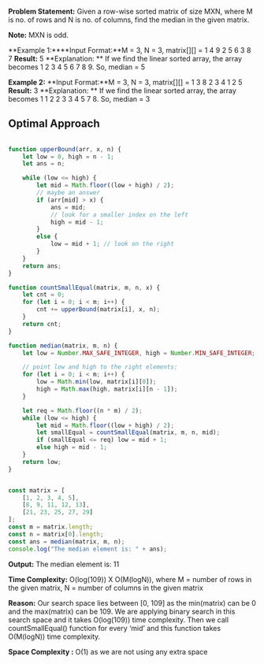 **Problem Statement:** Given a row-wise sorted matrix of size MXN, where M is no. of rows and N is no. of columns, find the median in the given matrix.

**Note:** MXN is odd.

**Example 1:****Input Format:**M = 3, N = 3, matrix[][] =
                    1 4 9 
                    2 5 6
                    3 8 7
**Result:** 5
**Explanation: ** If we find the linear sorted array, the array becomes 1 2 3 4 5 6 7 8 9. So, median = 5

**Example 2:**
**Input Format:**M = 3, N = 3, matrix[][] =
                    1 3 8 
                    2 3 4
                    1 2 5
**Result:** 3
**Explanation: ** If we find the linear sorted array, the array becomes 1 1 2 2 3 3 4 5 7 8. So, median = 3

## Optimal Approach

```Javascript
 
function upperBound(arr, x, n) {
    let low = 0, high = n - 1;
    let ans = n;

    while (low <= high) {
        let mid = Math.floor((low + high) / 2);
        // maybe an answer
        if (arr[mid] > x) {
            ans = mid;
            // look for a smaller index on the left
            high = mid - 1;
        }
        else {
            low = mid + 1; // look on the right
        }
    }
    return ans;
}

function countSmallEqual(matrix, m, n, x) {
    let cnt = 0;
    for (let i = 0; i < m; i++) {
        cnt += upperBound(matrix[i], x, n);
    }
    return cnt;
}

function median(matrix, m, n) {
    let low = Number.MAX_SAFE_INTEGER, high = Number.MIN_SAFE_INTEGER;

    // point low and high to the right elements:
    for (let i = 0; i < m; i++) {
        low = Math.min(low, matrix[i][0]);
        high = Math.max(high, matrix[i][n - 1]);
    }

    let req = Math.floor((n * m) / 2);
    while (low <= high) {
        let mid = Math.floor((low + high) / 2);
        let smallEqual = countSmallEqual(matrix, m, n, mid);
        if (smallEqual <= req) low = mid + 1;
        else high = mid - 1;
    }
    return low;
}


const matrix = [
    [1, 2, 3, 4, 5],
    [8, 9, 11, 12, 13],
    [21, 23, 25, 27, 29]
];
const m = matrix.length;
const n = matrix[0].length;
const ans = median(matrix, m, n);
console.log("The median element is: " + ans);             
```

**Output:** The median element is: 11

**Time Complexity:** O(log(109)) X O(M(logN)), where M = number of rows in the given matrix, N = number of columns in the given matrix

**Reason:** Our search space lies between [0, 109] as the min(matrix) can be 0 and the max(matrix) can be 109. We are applying binary search in this search space and it takes O(log(109)) time complexity. Then we call countSmallEqual() function for every ‘mid’ and this function takes O(M(logN)) time complexity.

**Space Complexity :** O(1) as we are not using any extra space